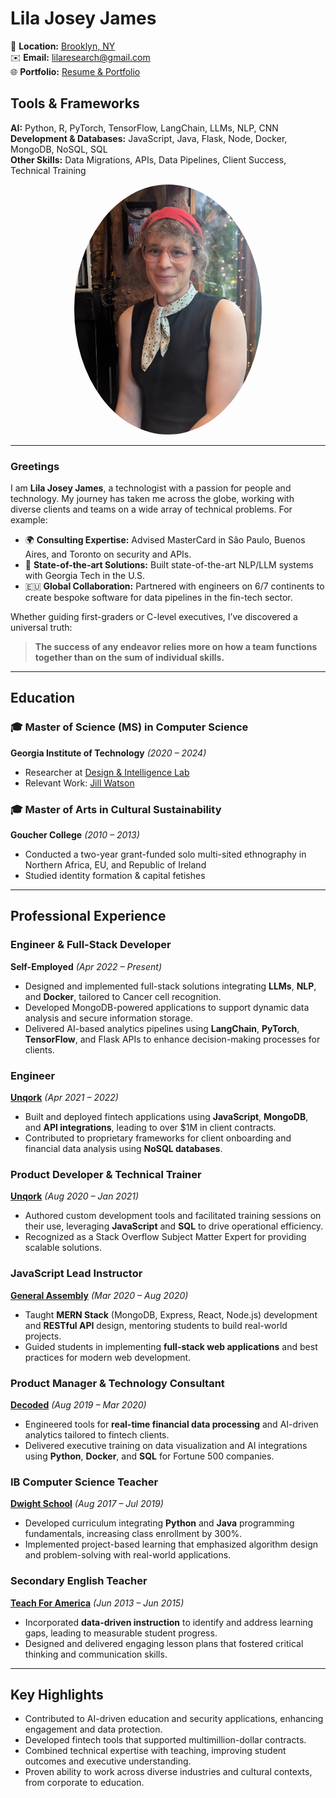 <link href='styles.css'>

# **Lila Josey James**  
📍 **Location:** [Brooklyn, NY](https://www.tripadvisor.com/Attraction_Review-g60827-d2433040-Reviews-Cobble_Hill-Brooklyn_New_York.html)  
✉️ **Email:** lilaresearch@gmail.com  
🌐 **Portfolio:** [Resume & Portfolio](https://github.com/LilaShiba)  

## **Tools & Frameworks**  

**AI:** Python, R, PyTorch, TensorFlow, LangChain, LLMs, NLP, CNN  
**Development & Databases:** JavaScript, Java, Flask, Node, Docker, MongoDB, NoSQL, SQL  
**Other Skills:** Data Migrations, APIs, Data Pipelines, Client Success, Technical Training


<div align="center">
    <img src="https://raw.githubusercontent.com/LilaShiba/resume2024/refs/heads/main/self.jpg" alt="Profile Picture" height="400" style="border-radius: 50%;">
</div>

---

### Greetings  

I am **Lila Josey James**, a technologist with a passion for people and technology. My journey has taken me across the globe, working with diverse clients and teams on a wide array of technical problems. For example:  

- 🌍 **Consulting Expertise:** Advised MasterCard in São Paulo, Buenos Aires, and Toronto on security and APIs.  
- 🤖 **State-of-the-art Solutions:** Built state-of-the-art NLP/LLM systems with Georgia Tech in the U.S.  
- 🇪🇺 **Global Collaboration:** Partnered with engineers on 6/7 continents to create bespoke software for data pipelines in the fin-tech sector.  

Whether guiding first-graders or C-level executives, I’ve discovered a universal truth:  
> **The success of any endeavor relies more on how a team functions together than on the sum of individual skills.**

---


## **Education**  

### 🎓 **Master of Science (MS) in Computer Science**  
**Georgia Institute of Technology** *(2020 – 2024)*  
- Researcher at [Design & Intelligence Lab](https://dilab.gatech.edu/)  
- Relevant Work: [Jill Watson](https://dilab.gatech.edu/jill-watson/)  

### 🎓 **Master of Arts in Cultural Sustainability**  
**Goucher College** *(2010 – 2013)*  
- Conducted a two-year grant-funded solo multi-sited ethnography in Northern Africa, EU, and Republic of Ireland  
- Studied identity formation & capital fetishes  

---

## **Professional Experience**  

### **Engineer & Full-Stack Developer**  
**Self-Employed** *(Apr 2022 – Present)*  
- Designed and implemented full-stack solutions integrating **LLMs**, **NLP**, and **Docker**, tailored to Cancer cell recognition.  
- Developed MongoDB-powered applications to support dynamic data analysis and secure information storage.  
- Delivered AI-based analytics pipelines using **LangChain**, **PyTorch**, **TensorFlow**, and Flask APIs to enhance decision-making processes for clients.  

### **Engineer**  
**[Unqork](https://news.crunchbase.com/unicorn-company-list/)** *(Apr 2021 – 2022)*  
- Built and deployed fintech applications using **JavaScript**, **MongoDB**, and **API integrations**, leading to over $1M in client contracts.  
- Contributed to proprietary frameworks for client onboarding and financial data analysis using **NoSQL databases**.  

### **Product Developer & Technical Trainer**  
**[Unqork](https://news.crunchbase.com/unicorn-company-list/)** *(Aug 2020 – Jan 2021)*  
- Authored custom development tools and facilitated training sessions on their use, leveraging **JavaScript** and **SQL** to drive operational efficiency.  
- Recognized as a Stack Overflow Subject Matter Expert for providing scalable solutions.  

### **JavaScript Lead Instructor**  
**[General Assembly](https://generalassemb.ly)** *(Mar 2020 – Aug 2020)*  
- Taught **MERN Stack** (MongoDB, Express, React, Node.js) development and **RESTful API** design, mentoring students to build real-world projects.  
- Guided students in implementing **full-stack web applications** and best practices for modern web development.  

### **Product Manager & Technology Consultant**  
**[Decoded](https://decoded.com/)** *(Aug 2019 – Mar 2020)*  
- Engineered tools for **real-time financial data processing** and AI-driven analytics tailored to fintech clients.  
- Delivered executive training on data visualization and AI integrations using **Python**, **Docker**, and **SQL** for Fortune 500 companies.  

### **IB Computer Science Teacher**  
**[Dwight School](https://en.wikipedia.org/wiki/Dwight_School)** *(Aug 2017 – Jul 2019)*  
- Developed curriculum integrating **Python** and **Java** programming fundamentals, increasing class enrollment by 300%.  
- Implemented project-based learning that emphasized algorithm design and problem-solving with real-world applications.  

### **Secondary English Teacher**  
**[Teach For America](https://www.teachforamerica.org)** *(Jun 2013 – Jun 2015)*  
- Incorporated **data-driven instruction** to identify and address learning gaps, leading to measurable student progress.  
- Designed and delivered engaging lesson plans that fostered critical thinking and communication skills.  

---

## **Key Highlights**  

- Contributed to AI-driven education and security applications, enhancing engagement and data protection.  
- Developed fintech tools that supported multimillion-dollar contracts.  
- Combined technical expertise with teaching, improving student outcomes and executive understanding.  
- Proven ability to work across diverse industries and cultural contexts, from corporate to education.  

